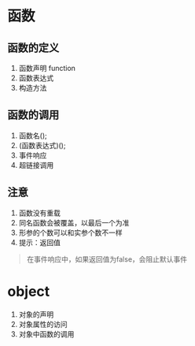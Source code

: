 # 函数
## 函数的定义
1. 函数声明 function
2. 函数表达式
3. 构造方法
## 函数的调用
1. 函数名();
2. (函数表达式)();
3. 事件响应
4. 超链接调用
## 注意
1. 函数没有重载
2. 同名函数会被覆盖，以最后一个为准
3. 形参的个数可以和实参个数不一样
4. 提示：返回值
> 在事件响应中，如果返回值为false，会阻止默认事件
# object
1. 对象的声明
2. 对象属性的访问
3. 对象中函数的调用